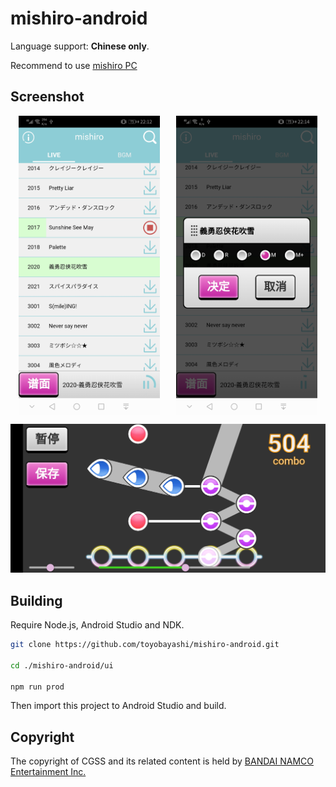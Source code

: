 # mishiro-android

Language support: **Chinese only**.

Recommend to use [mishiro PC](https://github.com/toyobayashi/mishiro)

## Screenshot

<div style="display:flex;justify-content:space-around">
<img style="width: 45%;height: 45%" src="https://github.com/toyobayashi/mishiro-android/raw/master/screenshot/ss1.jpg">
<img style="width: 45%;height: 45%" src="https://github.com/toyobayashi/mishiro-android/raw/master/screenshot/ss2.jpg">
</div>

![ss3.jpg](https://github.com/toyobayashi/mishiro-android/raw/master/screenshot/ss3.jpg)

## Building

Require Node.js, Android Studio and NDK.

``` bash
git clone https://github.com/toyobayashi/mishiro-android.git

cd ./mishiro-android/ui

npm run prod
```

Then import this project to Android Studio and build.

## Copyright

The copyright of CGSS and its related content is held by [BANDAI NAMCO Entertainment Inc.](https://bandainamcoent.co.jp/)
